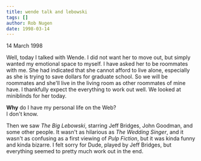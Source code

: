 ```yaml
---
title: wende talk and lebowski
tags: []
author: Rob Nugen
date: 1998-03-14
---
```


<title>Journal</title>

<p class=date>14 March 1998</p>
<p>
Well, today I talked with Wende. I did not want her to move out, but simply wanted my emotional space to myself. I have asked her to be roommates with me. She had indicated that she cannot afford to live alone, especially as she is trying to save dollars for graduate school. So we will be roommates and she'll live in the living room as other roommates of mine have. I thankfully expect the everything to work out well. We looked at miniblinds for her today.
<p>
<b>Why</b> do I have my personal life on the Web?<br>
I don't know.
<p>
Then we saw <em>The Big Lebowski</em>, starring Jeff Bridges, John Goodman, and some other people. It wasn't as hilarious as <em>The Wedding Singer</em>, and it wasn't as confusing as a first viewing of <em>Pulp Fiction</em>, but it was kinda funny and kinda bizarre. I felt sorry for Dude, played by Jeff Bridges, but everything seemed to pretty much work out in the end.  </p>

